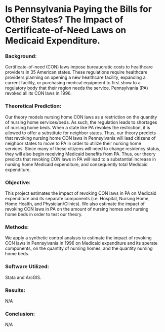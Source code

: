 # Is Pennsylvania Paying the Bills for Other States? The Impact of Certificate-of-Need Laws on Medicaid Expenditure.

### Background:

Certificate-of-need (CON) laws impose bureaucratic costs to healthcare providers in 35 American states. These regulations require healthcare providers planning on opening a new healthcare facility, expanding a current facility, or purchasing medical equipment to first show to a regulatory body that their region needs the service. Pennsylvania (PA) revoked all its CON laws in 1996. 

### Theoretical Prediction:

Our theory models nursing home CON laws as a restriction on the quantity of nursing home services/beds.  As such, the regulation leads to shortages of nursing home beds. When a state like PA revokes the restriction, it is allowed to offer a substitute for neighbor states. Thus, our theory predicts that revoking nursing home CON laws in Pennsylvania will lead citizens of neighbor states to move to PA in order to utilize their nursing home services. Since many of these citizens will need to change residency status, they will also begin receiving Medicaid benefits from PA. Thus, our theory predicts that revoking CON laws in PA will lead to a substantial increase in nursing home Medicaid expenditure, and consequently total Medicaid expenditure. 

### Objective:

This project estimates the impact of revoking CON laws in PA on Medicaid expenditure and its separate components (i.e. Hospital, Nursing Home, Home Health, and Physician/Clinics). We also estimate the impact of revoking CON laws in PA on the amount of nursing homes and nursing home beds in order to test our theory. 

### Methods:

We apply a synthetic control analysis to estimate the impact of revoking CON laws in Pennsylvania in 1996 on Medicaid expenditure and its sperate components, on the quantity of nursing homes, and the quantity nursing home beds.

### Software Utilized:

Stata and ArcGIS.

### Results:

N/A

### Conclusion:

N/A

